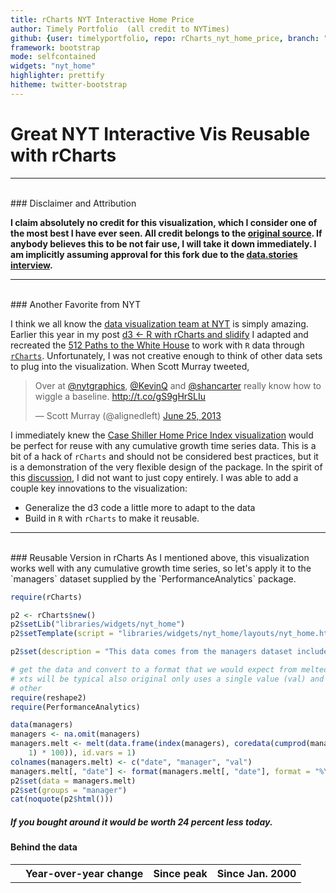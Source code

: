 ```yaml
---
title: rCharts NYT Interactive Home Price
author: Timely Portfolio  (all credit to NYTimes)
github: {user: timelyportfolio, repo: rCharts_nyt_home_price, branch: "gh-pages"}
framework: bootstrap
mode: selfcontained
widgets: "nyt_home"
highlighter: prettify
hitheme: twitter-bootstrap
---
```


<style>
.container { width: 980px; }
</style>

# Great NYT Interactive Vis Reusable with rCharts

---
<br/>
### Disclaimer and Attribution

**I claim absolutely no credit for this visualization, which I consider one of the most best I have ever seen.  All credit belongs to the <a href = "http://www.nytimes.com/interactive/2011/05/31/business/economy/case-shiller-index.html">original source</a>.  If anybody believes this to be not fair use, I will take it down immediately.  I am implicitly assuming approval for this fork due to the <a href = "http://datastori.es/data-stories-22-nyt-graphics-and-d3-with-mike-bostock-and-shan-carter/">data.stories interview</a>.** 




---
<br/>
### Another Favorite from NYT
  
I think we all know the [data visualization team at NYT](http://blog.visual.ly/10-things-you-can-learn-from-the-new-york-times-data-visualizations/) is simply amazing.  Earlier this year in my post [d3 <- R with rCharts and slidify](http://timelyportfolio.blogspot.com/2013/04/d3-r-with-rcharts-and-slidify.html) I adapted and recreated the [512 Paths to the White House](http://www.nytimes.com/interactive/2012/11/02/us/politics/paths-to-the-white-house.html) to work with `R` data through [`rCharts`](http://rcharts.io/site).  Unfortunately, I was not creative enough to think of other data sets to plug into the visualization.  When Scott Murray tweeted, 

<blockquote class="twitter-tweet"><p>Over at <a href="https://twitter.com/nytgraphics">@nytgraphics</a>, <a href="https://twitter.com/KevinQ">@KevinQ</a> and <a href="https://twitter.com/shancarter">@shancarter</a> really know how to wiggle a baseline. <a href="http://t.co/gS9gHrSLIu">http://t.co/gS9gHrSLIu</a></p>&mdash; Scott Murray (@alignedleft) <a href="https://twitter.com/alignedleft/statuses/349647895122804738">June 25, 2013</a></blockquote>
<script async src="http://platform.twitter.com/widgets.js" charset="utf-8"></script>

I immediately knew the [Case Shiller Home Price Index visualization](http://www.nytimes.com/interactive/2011/05/31/business/economy/case-shiller-index.html) would be perfect for reuse with any cumulative growth time series data.   This is a bit of a hack of `rCharts` and should not be considered best practices, but it is a demonstration of the very flexible design of the package.  In the spirit of this [discussion](http://datastori.es/data-stories-23-inspiration-or-plagiarism/), I did not want to just copy entirely.  I was able to add a couple key innovations to the visualization:

- Generalize the d3 code a little more to adapt to the data
- Build in `R` with `rCharts` to make it reusable.


---
<br/>
### Reusable Version in rCharts
As I mentioned above, this visualization works well with any cumulative growth time series, so let's apply it to the `managers` dataset supplied by the `PerformanceAnalytics` package.






```r
require(rCharts)

p2 <- rCharts$new()
p2$setLib("libraries/widgets/nyt_home")
p2$setTemplate(script = "libraries/widgets/nyt_home/layouts/nyt_home.html")

p2$set(description = "This data comes from the managers dataset included in the R package PerformanceAnalytics.")

# get the data and convert to a format that we would expect from melted
# xts will be typical also original only uses a single value (val) and not
# other
require(reshape2)
require(PerformanceAnalytics)

data(managers)
managers <- na.omit(managers)
managers.melt <- melt(data.frame(index(managers), coredata(cumprod(managers + 
    1) * 100)), id.vars = 1)
colnames(managers.melt) <- c("date", "manager", "val")
managers.melt[, "date"] <- format(managers.melt[, "date"], format = "%Y-%m-%d")
p2$set(data = managers.melt)
p2$set(groups = "manager")
cat(noquote(p2$html()))
```

<!--Attribution:NYT Interactive http://www.nytimes.com/interactive/2011/05/31/business/economy/case-shiller-index.html-->

<div id="interactiveFreeFormMain">
<div class="g-shell">
<div class="g-tooltip">
<span class="g-playername-tooltip"></span>
<span class="g-dltype-tooltip"></span>
<span class="g-salary-tooltip"></span>
</div>
<h5 class="g-intro-sentence">
If you bought
<span class="g-selector g-city-selector"></span>
around
<span class="g-selector g-month-selector"></span>
<span class="g-selector g-date-selector"></span>
it would be worth
<span class="g-answer">24 percent less</span> today.
</h5>
<div class="g-chart"></div>
<div class="g-table-container">
<div class="g-table-intro">
<h4>Behind the data </h4>
<p class="g-table-readin"></p>
</div>
<table class="g-table">
<tr>
<th class="g-proper-city"></th>
<th class="g-yoy-chg" colspan="2">Year-over-year change</th>
<th class="g-peak-month-td" colspan="2">Since peak</th>
<th class="g-change-since-selected" colspan="2"> <span class="g-date-compare">Since Jan. 2000</span></th>
</tr>
</table>
</div>
</div>


<script>
(function() {
  var params = {
 "dom": "chart4f855952eab",
"width":    800,
"height":    400,
"description": "This data comes from the managers dataset included in the R package PerformanceAnalytics.",
"data": {
 "date": [ "2001-09-30", "2001-10-31", "2001-11-30", "2001-12-31", "2002-01-31", "2002-02-28", "2002-03-31", "2002-04-30", "2002-05-31", "2002-06-30", "2002-07-31", "2002-08-31", "2002-09-30", "2002-10-31", "2002-11-30", "2002-12-31", "2003-01-31", "2003-02-28", "2003-03-31", "2003-04-30", "2003-05-31", "2003-06-30", "2003-07-31", "2003-08-31", "2003-09-30", "2003-10-31", "2003-11-30", "2003-12-31", "2004-01-31", "2004-02-29", "2004-03-31", "2004-04-30", "2004-05-31", "2004-06-30", "2004-07-31", "2004-08-31", "2004-09-30", "2004-10-31", "2004-11-30", "2004-12-31", "2005-01-31", "2005-02-28", "2005-03-31", "2005-04-30", "2005-05-31", "2005-06-30", "2005-07-31", "2005-08-31", "2005-09-30", "2005-10-31", "2005-11-30", "2005-12-31", "2006-01-31", "2006-02-28", "2006-03-31", "2006-04-30", "2006-05-31", "2006-06-30", "2006-07-31", "2006-08-31", "2006-09-30", "2006-10-31", "2006-11-30", "2006-12-31", "2001-09-30", "2001-10-31", "2001-11-30", "2001-12-31", "2002-01-31", "2002-02-28", "2002-03-31", "2002-04-30", "2002-05-31", "2002-06-30", "2002-07-31", "2002-08-31", "2002-09-30", "2002-10-31", "2002-11-30", "2002-12-31", "2003-01-31", "2003-02-28", "2003-03-31", "2003-04-30", "2003-05-31", "2003-06-30", "2003-07-31", "2003-08-31", "2003-09-30", "2003-10-31", "2003-11-30", "2003-12-31", "2004-01-31", "2004-02-29", "2004-03-31", "2004-04-30", "2004-05-31", "2004-06-30", "2004-07-31", "2004-08-31", "2004-09-30", "2004-10-31", "2004-11-30", "2004-12-31", "2005-01-31", "2005-02-28", "2005-03-31", "2005-04-30", "2005-05-31", "2005-06-30", "2005-07-31", "2005-08-31", "2005-09-30", "2005-10-31", "2005-11-30", "2005-12-31", "2006-01-31", "2006-02-28", "2006-03-31", "2006-04-30", "2006-05-31", "2006-06-30", "2006-07-31", "2006-08-31", "2006-09-30", "2006-10-31", "2006-11-30", "2006-12-31", "2001-09-30", "2001-10-31", "2001-11-30", "2001-12-31", "2002-01-31", "2002-02-28", "2002-03-31", "2002-04-30", "2002-05-31", "2002-06-30", "2002-07-31", "2002-08-31", "2002-09-30", "2002-10-31", "2002-11-30", "2002-12-31", "2003-01-31", "2003-02-28", "2003-03-31", "2003-04-30", "2003-05-31", "2003-06-30", "2003-07-31", "2003-08-31", "2003-09-30", "2003-10-31", "2003-11-30", "2003-12-31", "2004-01-31", "2004-02-29", "2004-03-31", "2004-04-30", "2004-05-31", "2004-06-30", "2004-07-31", "2004-08-31", "2004-09-30", "2004-10-31", "2004-11-30", "2004-12-31", "2005-01-31", "2005-02-28", "2005-03-31", "2005-04-30", "2005-05-31", "2005-06-30", "2005-07-31", "2005-08-31", "2005-09-30", "2005-10-31", "2005-11-30", "2005-12-31", "2006-01-31", "2006-02-28", "2006-03-31", "2006-04-30", "2006-05-31", "2006-06-30", "2006-07-31", "2006-08-31", "2006-09-30", "2006-10-31", "2006-11-30", "2006-12-31", "2001-09-30", "2001-10-31", "2001-11-30", "2001-12-31", "2002-01-31", "2002-02-28", "2002-03-31", "2002-04-30", "2002-05-31", "2002-06-30", "2002-07-31", "2002-08-31", "2002-09-30", "2002-10-31", "2002-11-30", "2002-12-31", "2003-01-31", "2003-02-28", "2003-03-31", "2003-04-30", "2003-05-31", "2003-06-30", "2003-07-31", "2003-08-31", "2003-09-30", "2003-10-31", "2003-11-30", "2003-12-31", "2004-01-31", "2004-02-29", "2004-03-31", "2004-04-30", "2004-05-31", "2004-06-30", "2004-07-31", "2004-08-31", "2004-09-30", "2004-10-31", "2004-11-30", "2004-12-31", "2005-01-31", "2005-02-28", "2005-03-31", "2005-04-30", "2005-05-31", "2005-06-30", "2005-07-31", "2005-08-31", "2005-09-30", "2005-10-31", "2005-11-30", "2005-12-31", "2006-01-31", "2006-02-28", "2006-03-31", "2006-04-30", "2006-05-31", "2006-06-30", "2006-07-31", "2006-08-31", "2006-09-30", "2006-10-31", "2006-11-30", "2006-12-31", "2001-09-30", "2001-10-31", "2001-11-30", "2001-12-31", "2002-01-31", "2002-02-28", "2002-03-31", "2002-04-30", "2002-05-31", "2002-06-30", "2002-07-31", "2002-08-31", "2002-09-30", "2002-10-31", "2002-11-30", "2002-12-31", "2003-01-31", "2003-02-28", "2003-03-31", "2003-04-30", "2003-05-31", "2003-06-30", "2003-07-31", "2003-08-31", "2003-09-30", "2003-10-31", "2003-11-30", "2003-12-31", "2004-01-31", "2004-02-29", "2004-03-31", "2004-04-30", "2004-05-31", "2004-06-30", "2004-07-31", "2004-08-31", "2004-09-30", "2004-10-31", "2004-11-30", "2004-12-31", "2005-01-31", "2005-02-28", "2005-03-31", "2005-04-30", "2005-05-31", "2005-06-30", "2005-07-31", "2005-08-31", "2005-09-30", "2005-10-31", "2005-11-30", "2005-12-31", "2006-01-31", "2006-02-28", "2006-03-31", "2006-04-30", "2006-05-31", "2006-06-30", "2006-07-31", "2006-08-31", "2006-09-30", "2006-10-31", "2006-11-30", "2006-12-31", "2001-09-30", "2001-10-31", "2001-11-30", "2001-12-31", "2002-01-31", "2002-02-28", "2002-03-31", "2002-04-30", "2002-05-31", "2002-06-30", "2002-07-31", "2002-08-31", "2002-09-30", "2002-10-31", "2002-11-30", "2002-12-31", "2003-01-31", "2003-02-28", "2003-03-31", "2003-04-30", "2003-05-31", "2003-06-30", "2003-07-31", "2003-08-31", "2003-09-30", "2003-10-31", "2003-11-30", "2003-12-31", "2004-01-31", "2004-02-29", "2004-03-31", "2004-04-30", "2004-05-31", "2004-06-30", "2004-07-31", "2004-08-31", "2004-09-30", "2004-10-31", "2004-11-30", "2004-12-31", "2005-01-31", "2005-02-28", "2005-03-31", "2005-04-30", "2005-05-31", "2005-06-30", "2005-07-31", "2005-08-31", "2005-09-30", "2005-10-31", "2005-11-30", "2005-12-31", "2006-01-31", "2006-02-28", "2006-03-31", "2006-04-30", "2006-05-31", "2006-06-30", "2006-07-31", "2006-08-31", "2006-09-30", "2006-10-31", "2006-11-30", "2006-12-31", "2001-09-30", "2001-10-31", "2001-11-30", "2001-12-31", "2002-01-31", "2002-02-28", "2002-03-31", "2002-04-30", "2002-05-31", "2002-06-30", "2002-07-31", "2002-08-31", "2002-09-30", "2002-10-31", "2002-11-30", "2002-12-31", "2003-01-31", "2003-02-28", "2003-03-31", "2003-04-30", "2003-05-31", "2003-06-30", "2003-07-31", "2003-08-31", "2003-09-30", "2003-10-31", "2003-11-30", "2003-12-31", "2004-01-31", "2004-02-29", "2004-03-31", "2004-04-30", "2004-05-31", "2004-06-30", "2004-07-31", "2004-08-31", "2004-09-30", "2004-10-31", "2004-11-30", "2004-12-31", "2005-01-31", "2005-02-28", "2005-03-31", "2005-04-30", "2005-05-31", "2005-06-30", "2005-07-31", "2005-08-31", "2005-09-30", "2005-10-31", "2005-11-30", "2005-12-31", "2006-01-31", "2006-02-28", "2006-03-31", "2006-04-30", "2006-05-31", "2006-06-30", "2006-07-31", "2006-08-31", "2006-09-30", "2006-10-31", "2006-11-30", "2006-12-31", "2001-09-30", "2001-10-31", "2001-11-30", "2001-12-31", "2002-01-31", "2002-02-28", "2002-03-31", "2002-04-30", "2002-05-31", "2002-06-30", "2002-07-31", "2002-08-31", "2002-09-30", "2002-10-31", "2002-11-30", "2002-12-31", "2003-01-31", "2003-02-28", "2003-03-31", "2003-04-30", "2003-05-31", "2003-06-30", "2003-07-31", "2003-08-31", "2003-09-30", "2003-10-31", "2003-11-30", "2003-12-31", "2004-01-31", "2004-02-29", "2004-03-31", "2004-04-30", "2004-05-31", "2004-06-30", "2004-07-31", "2004-08-31", "2004-09-30", "2004-10-31", "2004-11-30", "2004-12-31", "2005-01-31", "2005-02-28", "2005-03-31", "2005-04-30", "2005-05-31", "2005-06-30", "2005-07-31", "2005-08-31", "2005-09-30", "2005-10-31", "2005-11-30", "2005-12-31", "2006-01-31", "2006-02-28", "2006-03-31", "2006-04-30", "2006-05-31", "2006-06-30", "2006-07-31", "2006-08-31", "2006-09-30", "2006-10-31", "2006-11-30", "2006-12-31", "2001-09-30", "2001-10-31", "2001-11-30", "2001-12-31", "2002-01-31", "2002-02-28", "2002-03-31", "2002-04-30", "2002-05-31", "2002-06-30", "2002-07-31", "2002-08-31", "2002-09-30", "2002-10-31", "2002-11-30", "2002-12-31", "2003-01-31", "2003-02-28", "2003-03-31", "2003-04-30", "2003-05-31", "2003-06-30", "2003-07-31", "2003-08-31", "2003-09-30", "2003-10-31", "2003-11-30", "2003-12-31", "2004-01-31", "2004-02-29", "2004-03-31", "2004-04-30", "2004-05-31", "2004-06-30", "2004-07-31", "2004-08-31", "2004-09-30", "2004-10-31", "2004-11-30", "2004-12-31", "2005-01-31", "2005-02-28", "2005-03-31", "2005-04-30", "2005-05-31", "2005-06-30", "2005-07-31", "2005-08-31", "2005-09-30", "2005-10-31", "2005-11-30", "2005-12-31", "2006-01-31", "2006-02-28", "2006-03-31", "2006-04-30", "2006-05-31", "2006-06-30", "2006-07-31", "2006-08-31", "2006-09-30", "2006-10-31", "2006-11-30", "2006-12-31", "2001-09-30", "2001-10-31", "2001-11-30", "2001-12-31", "2002-01-31", "2002-02-28", "2002-03-31", "2002-04-30", "2002-05-31", "2002-06-30", "2002-07-31", "2002-08-31", "2002-09-30", "2002-10-31", "2002-11-30", "2002-12-31", "2003-01-31", "2003-02-28", "2003-03-31", "2003-04-30", "2003-05-31", "2003-06-30", "2003-07-31", "2003-08-31", "2003-09-30", "2003-10-31", "2003-11-30", "2003-12-31", "2004-01-31", "2004-02-29", "2004-03-31", "2004-04-30", "2004-05-31", "2004-06-30", "2004-07-31", "2004-08-31", "2004-09-30", "2004-10-31", "2004-11-30", "2004-12-31", "2005-01-31", "2005-02-28", "2005-03-31", "2005-04-30", "2005-05-31", "2005-06-30", "2005-07-31", "2005-08-31", "2005-09-30", "2005-10-31", "2005-11-30", "2005-12-31", "2006-01-31", "2006-02-28", "2006-03-31", "2006-04-30", "2006-05-31", "2006-06-30", "2006-07-31", "2006-08-31", "2006-09-30", "2006-10-31", "2006-11-30", "2006-12-31" ],
"manager": [ "HAM1", "HAM1", "HAM1", "HAM1", "HAM1", "HAM1", "HAM1", "HAM1", "HAM1", "HAM1", "HAM1", "HAM1", "HAM1", "HAM1", "HAM1", "HAM1", "HAM1", "HAM1", "HAM1", "HAM1", "HAM1", "HAM1", "HAM1", "HAM1", "HAM1", "HAM1", "HAM1", "HAM1", "HAM1", "HAM1", "HAM1", "HAM1", "HAM1", "HAM1", "HAM1", "HAM1", "HAM1", "HAM1", "HAM1", "HAM1", "HAM1", "HAM1", "HAM1", "HAM1", "HAM1", "HAM1", "HAM1", "HAM1", "HAM1", "HAM1", "HAM1", "HAM1", "HAM1", "HAM1", "HAM1", "HAM1", "HAM1", "HAM1", "HAM1", "HAM1", "HAM1", "HAM1", "HAM1", "HAM1", "HAM2", "HAM2", "HAM2", "HAM2", "HAM2", "HAM2", "HAM2", "HAM2", "HAM2", "HAM2", "HAM2", "HAM2", "HAM2", "HAM2", "HAM2", "HAM2", "HAM2", "HAM2", "HAM2", "HAM2", "HAM2", "HAM2", "HAM2", "HAM2", "HAM2", "HAM2", "HAM2", "HAM2", "HAM2", "HAM2", "HAM2", "HAM2", "HAM2", "HAM2", "HAM2", "HAM2", "HAM2", "HAM2", "HAM2", "HAM2", "HAM2", "HAM2", "HAM2", "HAM2", "HAM2", "HAM2", "HAM2", "HAM2", "HAM2", "HAM2", "HAM2", "HAM2", "HAM2", "HAM2", "HAM2", "HAM2", "HAM2", "HAM2", "HAM2", "HAM2", "HAM2", "HAM2", "HAM2", "HAM2", "HAM3", "HAM3", "HAM3", "HAM3", "HAM3", "HAM3", "HAM3", "HAM3", "HAM3", "HAM3", "HAM3", "HAM3", "HAM3", "HAM3", "HAM3", "HAM3", "HAM3", "HAM3", "HAM3", "HAM3", "HAM3", "HAM3", "HAM3", "HAM3", "HAM3", "HAM3", "HAM3", "HAM3", "HAM3", "HAM3", "HAM3", "HAM3", "HAM3", "HAM3", "HAM3", "HAM3", "HAM3", "HAM3", "HAM3", "HAM3", "HAM3", "HAM3", "HAM3", "HAM3", "HAM3", "HAM3", "HAM3", "HAM3", "HAM3", "HAM3", "HAM3", "HAM3", "HAM3", "HAM3", "HAM3", "HAM3", "HAM3", "HAM3", "HAM3", "HAM3", "HAM3", "HAM3", "HAM3", "HAM3", "HAM4", "HAM4", "HAM4", "HAM4", "HAM4", "HAM4", "HAM4", "HAM4", "HAM4", "HAM4", "HAM4", "HAM4", "HAM4", "HAM4", "HAM4", "HAM4", "HAM4", "HAM4", "HAM4", "HAM4", "HAM4", "HAM4", "HAM4", "HAM4", "HAM4", "HAM4", "HAM4", "HAM4", "HAM4", "HAM4", "HAM4", "HAM4", "HAM4", "HAM4", "HAM4", "HAM4", "HAM4", "HAM4", "HAM4", "HAM4", "HAM4", "HAM4", "HAM4", "HAM4", "HAM4", "HAM4", "HAM4", "HAM4", "HAM4", "HAM4", "HAM4", "HAM4", "HAM4", "HAM4", "HAM4", "HAM4", "HAM4", "HAM4", "HAM4", "HAM4", "HAM4", "HAM4", "HAM4", "HAM4", "HAM5", "HAM5", "HAM5", "HAM5", "HAM5", "HAM5", "HAM5", "HAM5", "HAM5", "HAM5", "HAM5", "HAM5", "HAM5", "HAM5", "HAM5", "HAM5", "HAM5", "HAM5", "HAM5", "HAM5", "HAM5", "HAM5", "HAM5", "HAM5", "HAM5", "HAM5", "HAM5", "HAM5", "HAM5", "HAM5", "HAM5", "HAM5", "HAM5", "HAM5", "HAM5", "HAM5", "HAM5", "HAM5", "HAM5", "HAM5", "HAM5", "HAM5", "HAM5", "HAM5", "HAM5", "HAM5", "HAM5", "HAM5", "HAM5", "HAM5", "HAM5", "HAM5", "HAM5", "HAM5", "HAM5", "HAM5", "HAM5", "HAM5", "HAM5", "HAM5", "HAM5", "HAM5", "HAM5", "HAM5", "HAM6", "HAM6", "HAM6", "HAM6", "HAM6", "HAM6", "HAM6", "HAM6", "HAM6", "HAM6", "HAM6", "HAM6", "HAM6", "HAM6", "HAM6", "HAM6", "HAM6", "HAM6", "HAM6", "HAM6", "HAM6", "HAM6", "HAM6", "HAM6", "HAM6", "HAM6", "HAM6", "HAM6", "HAM6", "HAM6", "HAM6", "HAM6", "HAM6", "HAM6", "HAM6", "HAM6", "HAM6", "HAM6", "HAM6", "HAM6", "HAM6", "HAM6", "HAM6", "HAM6", "HAM6", "HAM6", "HAM6", "HAM6", "HAM6", "HAM6", "HAM6", "HAM6", "HAM6", "HAM6", "HAM6", "HAM6", "HAM6", "HAM6", "HAM6", "HAM6", "HAM6", "HAM6", "HAM6", "HAM6", "EDHEC.LS.EQ", "EDHEC.LS.EQ", "EDHEC.LS.EQ", "EDHEC.LS.EQ", "EDHEC.LS.EQ", "EDHEC.LS.EQ", "EDHEC.LS.EQ", "EDHEC.LS.EQ", "EDHEC.LS.EQ", "EDHEC.LS.EQ", "EDHEC.LS.EQ", "EDHEC.LS.EQ", "EDHEC.LS.EQ", "EDHEC.LS.EQ", "EDHEC.LS.EQ", "EDHEC.LS.EQ", "EDHEC.LS.EQ", "EDHEC.LS.EQ", "EDHEC.LS.EQ", "EDHEC.LS.EQ", "EDHEC.LS.EQ", "EDHEC.LS.EQ", "EDHEC.LS.EQ", "EDHEC.LS.EQ", "EDHEC.LS.EQ", "EDHEC.LS.EQ", "EDHEC.LS.EQ", "EDHEC.LS.EQ", "EDHEC.LS.EQ", "EDHEC.LS.EQ", "EDHEC.LS.EQ", "EDHEC.LS.EQ", "EDHEC.LS.EQ", "EDHEC.LS.EQ", "EDHEC.LS.EQ", "EDHEC.LS.EQ", "EDHEC.LS.EQ", "EDHEC.LS.EQ", "EDHEC.LS.EQ", "EDHEC.LS.EQ", "EDHEC.LS.EQ", "EDHEC.LS.EQ", "EDHEC.LS.EQ", "EDHEC.LS.EQ", "EDHEC.LS.EQ", "EDHEC.LS.EQ", "EDHEC.LS.EQ", "EDHEC.LS.EQ", "EDHEC.LS.EQ", "EDHEC.LS.EQ", "EDHEC.LS.EQ", "EDHEC.LS.EQ", "EDHEC.LS.EQ", "EDHEC.LS.EQ", "EDHEC.LS.EQ", "EDHEC.LS.EQ", "EDHEC.LS.EQ", "EDHEC.LS.EQ", "EDHEC.LS.EQ", "EDHEC.LS.EQ", "EDHEC.LS.EQ", "EDHEC.LS.EQ", "EDHEC.LS.EQ", "EDHEC.LS.EQ", "SP500.TR", "SP500.TR", "SP500.TR", "SP500.TR", "SP500.TR", "SP500.TR", "SP500.TR", "SP500.TR", "SP500.TR", "SP500.TR", "SP500.TR", "SP500.TR", "SP500.TR", "SP500.TR", "SP500.TR", "SP500.TR", "SP500.TR", "SP500.TR", "SP500.TR", "SP500.TR", "SP500.TR", "SP500.TR", "SP500.TR", "SP500.TR", "SP500.TR", "SP500.TR", "SP500.TR", "SP500.TR", "SP500.TR", "SP500.TR", "SP500.TR", "SP500.TR", "SP500.TR", "SP500.TR", "SP500.TR", "SP500.TR", "SP500.TR", "SP500.TR", "SP500.TR", "SP500.TR", "SP500.TR", "SP500.TR", "SP500.TR", "SP500.TR", "SP500.TR", "SP500.TR", "SP500.TR", "SP500.TR", "SP500.TR", "SP500.TR", "SP500.TR", "SP500.TR", "SP500.TR", "SP500.TR", "SP500.TR", "SP500.TR", "SP500.TR", "SP500.TR", "SP500.TR", "SP500.TR", "SP500.TR", "SP500.TR", "SP500.TR", "SP500.TR", "US.10Y.TR", "US.10Y.TR", "US.10Y.TR", "US.10Y.TR", "US.10Y.TR", "US.10Y.TR", "US.10Y.TR", "US.10Y.TR", "US.10Y.TR", "US.10Y.TR", "US.10Y.TR", "US.10Y.TR", "US.10Y.TR", "US.10Y.TR", "US.10Y.TR", "US.10Y.TR", "US.10Y.TR", "US.10Y.TR", "US.10Y.TR", "US.10Y.TR", "US.10Y.TR", "US.10Y.TR", "US.10Y.TR", "US.10Y.TR", "US.10Y.TR", "US.10Y.TR", "US.10Y.TR", "US.10Y.TR", "US.10Y.TR", "US.10Y.TR", "US.10Y.TR", "US.10Y.TR", "US.10Y.TR", "US.10Y.TR", "US.10Y.TR", "US.10Y.TR", "US.10Y.TR", "US.10Y.TR", "US.10Y.TR", "US.10Y.TR", "US.10Y.TR", "US.10Y.TR", "US.10Y.TR", "US.10Y.TR", "US.10Y.TR", "US.10Y.TR", "US.10Y.TR", "US.10Y.TR", "US.10Y.TR", "US.10Y.TR", "US.10Y.TR", "US.10Y.TR", "US.10Y.TR", "US.10Y.TR", "US.10Y.TR", "US.10Y.TR", "US.10Y.TR", "US.10Y.TR", "US.10Y.TR", "US.10Y.TR", "US.10Y.TR", "US.10Y.TR", "US.10Y.TR", "US.10Y.TR", "US.3m.TR", "US.3m.TR", "US.3m.TR", "US.3m.TR", "US.3m.TR", "US.3m.TR", "US.3m.TR", "US.3m.TR", "US.3m.TR", "US.3m.TR", "US.3m.TR", "US.3m.TR", "US.3m.TR", "US.3m.TR", "US.3m.TR", "US.3m.TR", "US.3m.TR", "US.3m.TR", "US.3m.TR", "US.3m.TR", "US.3m.TR", "US.3m.TR", "US.3m.TR", "US.3m.TR", "US.3m.TR", "US.3m.TR", "US.3m.TR", "US.3m.TR", "US.3m.TR", "US.3m.TR", "US.3m.TR", "US.3m.TR", "US.3m.TR", "US.3m.TR", "US.3m.TR", "US.3m.TR", "US.3m.TR", "US.3m.TR", "US.3m.TR", "US.3m.TR", "US.3m.TR", "US.3m.TR", "US.3m.TR", "US.3m.TR", "US.3m.TR", "US.3m.TR", "US.3m.TR", "US.3m.TR", "US.3m.TR", "US.3m.TR", "US.3m.TR", "US.3m.TR", "US.3m.TR", "US.3m.TR", "US.3m.TR", "US.3m.TR", "US.3m.TR", "US.3m.TR", "US.3m.TR", "US.3m.TR", "US.3m.TR", "US.3m.TR", "US.3m.TR", "US.3m.TR" ],
"val": [  96.88, 96.987, 100.28, 107.06, 108.51, 107.16, 107.84, 108.33, 108.17, 105.56, 97.595, 98.346, 92.691, 95.444, 101.75, 98.466,  94.41,  92.04,  95.39,  101.6, 105.02, 108.26, 110.16,  110.2, 111.19, 116.54, 118.51, 121.77, 122.41,  122.4, 123.46, 122.93, 123.94, 127.15, 127.15, 127.85, 128.98,  128.9, 133.98, 139.87, 139.89, 142.89, 139.94, 137.01,  137.6, 139.81, 141.09, 142.68, 146.41, 143.67, 146.99, 150.82, 161.26,  163.6, 170.09, 169.91, 165.37, 168.94, 166.51, 169.19, 170.34, 177.61, 179.69, 181.76, 103.33, 101.06, 101.89, 101.85,  99.94, 96.232, 98.359, 97.218,  94.35, 91.161, 90.031, 89.995, 89.842, 90.228, 89.479, 89.282, 89.255, 87.925, 87.433, 86.393, 90.842, 92.977, 95.152, 94.353, 93.853, 95.111, 96.195, 98.975, 100.87, 101.74, 103.05, 103.89, 104.67, 106.11, 106.56, 105.87, 106.93,  108.5, 111.23, 112.15, 111.55, 113.89, 113.11, 112.66,  111.1, 113.25, 115.51, 116.93, 119.03, 116.82, 117.92, 118.92, 128.58, 124.38, 126.26, 128.43, 127.77, 126.28, 124.63, 123.22, 120.37, 122.39, 124.91, 124.13,  99.32, 97.284, 99.697, 99.876, 98.428, 94.353, 96.306, 93.869, 93.644, 89.421, 86.381, 86.588, 82.787, 83.631, 86.558, 80.915, 80.793, 80.963, 81.862, 86.159, 89.804, 90.783, 91.563, 94.329, 94.093, 99.785, 100.96, 101.92, 102.47, 103.94, 103.54, 101.47, 100.79, 100.89, 97.392, 96.846, 96.537,  96.43, 101.77, 103.61, 104.37, 108.72, 109.73, 109.53, 112.08, 112.47, 114.75, 114.52, 116.78, 115.48, 117.35, 119.48, 123.67, 126.96, 128.47, 128.87, 126.14, 123.76, 125.02, 128.18,  129.1, 131.47,    135, 136.49,  89.25, 93.418, 100.27, 111.69, 107.84, 105.12,  119.6, 126.87,  127.1, 121.09, 104.06, 102.07, 90.736, 91.562, 98.978, 102.48, 98.977, 98.512, 100.99, 112.58, 122.64, 128.53, 132.66, 131.55, 132.77, 141.18, 153.34, 160.82, 162.94, 170.13, 173.63, 158.72, 155.86, 156.58,  151.3,  155.9, 162.23, 161.11, 174.87, 183.07, 183.84,    178, 174.12, 172.48, 174.63, 187.21, 199.04, 193.83, 187.39,  181.9, 193.49,  200.3, 211.35, 199.96,  202.1, 205.74, 201.95, 205.06,  202.6,  198.9, 202.81, 213.32, 221.28, 225.83,   99.3, 86.192, 88.261, 92.533, 100.36, 99.498, 92.294, 96.531, 91.289, 86.989, 80.987, 87.264, 83.599, 81.032, 82.272, 82.519, 82.403, 81.851, 85.542, 86.697, 92.107, 97.376, 93.442, 92.377, 95.776,  101.4, 104.59, 100.24,    100, 102.94,  102.3, 98.353,  99.78, 100.45, 98.158, 95.537, 98.967, 97.848, 101.69, 107.23, 107.18, 107.86, 106.79, 103.65, 106.85, 107.21, 111.03, 113.98, 114.77, 113.47, 116.08, 114.33, 120.51, 120.09, 124.43, 127.49, 124.15, 122.74, 120.73, 122.77, 124.39,  127.7, 128.18, 132.24, 100.23, 103.69, 108.81, 114.26, 116.49,    118, 123.88, 124.46, 122.23, 119.47, 114.66, 115.75, 117.22, 116.15, 118.09, 117.59, 117.79, 118.18,  120.3, 120.25, 123.28, 123.19, 125.81,  128.8, 126.39, 133.76, 135.12, 142.02, 145.59, 146.67, 148.84, 146.06, 143.81, 145.52, 140.27,  138.7, 141.32, 142.82,  148.2, 152.41, 150.28, 154.66, 152.16, 146.06, 149.77, 151.56, 158.91, 161.22, 165.36, 158.68, 164.01, 168.29, 175.98,  176.9, 180.38, 186.54, 187.93, 189.27, 185.01, 188.58, 185.24, 188.74, 194.41, 198.59,  96.52, 97.476, 99.425, 101.21, 100.84,   99.6, 101.14, 100.72, 100.38, 97.877,  94.07, 94.455, 92.944, 94.087, 96.195, 94.762, 94.809, 94.458, 94.647, 97.467,    101, 102.29,  103.5, 105.35, 106.34, 109.52, 110.94, 113.06, 115.23, 116.65, 117.13, 115.19, 114.79, 115.84, 114.05,  113.8, 116.19, 117.05, 120.66,  122.8, 122.59, 125.17, 123.97, 121.69, 123.09, 125.49, 128.81, 130.06, 132.95, 130.64, 133.39, 136.71, 141.92, 142.15, 145.53, 148.04, 144.36, 143.47, 143.02, 144.65, 144.67, 147.48, 150.43, 152.73,  91.92, 93.676, 100.86, 101.75, 100.26, 98.328, 102.02, 95.842, 95.133, 88.359, 81.467, 82.005, 73.091, 79.523, 84.207, 79.264, 77.187, 76.029, 76.767, 83.093, 87.472, 88.591,  90.15, 91.908, 90.934, 96.081, 96.926, 102.01, 103.88, 105.33, 103.74, 102.11, 103.51, 105.52, 102.03, 102.45, 103.56, 105.14,  109.4, 113.12, 110.36, 112.68, 110.69, 108.58, 112.04,  112.2, 116.37, 115.31, 116.25, 114.31, 118.63, 118.66, 121.81, 122.14, 123.66, 125.32, 121.71, 121.88, 122.64, 125.56, 128.79, 132.99, 135.52, 137.42, 102.28, 105.14, 101.74, 99.954, 100.45, 101.73, 97.955, 100.76, 101.61,  103.7, 106.96, 110.15, 115.31, 112.99, 110.65, 114.57, 113.57, 116.71, 115.88, 115.92, 121.32, 119.89, 111.39, 112.58,  117.7, 114.78, 115.12, 116.08, 117.67, 119.64, 121.46, 115.59,  114.8, 115.57, 117.28, 120.93,  121.4, 122.68, 119.89, 121.68, 122.92, 121.05, 120.18, 123.45,  125.6, 126.63, 123.68, 126.48,  123.8, 122.01, 122.65,  124.1, 123.29, 123.12, 120.67, 119.14, 119.04,  119.3, 121.19, 123.84, 125.25, 125.98, 127.77, 125.79, 100.43, 100.69, 100.91, 101.07, 101.21, 101.35,  101.5, 101.66, 101.82, 101.97, 102.12, 102.27, 102.43, 102.58, 102.75, 102.87, 102.97, 103.06, 103.18, 103.28, 103.38, 103.52, 103.59, 103.68, 103.78, 103.86, 103.95, 104.05, 104.13, 104.21, 104.29, 104.38, 104.47, 104.54, 104.66, 104.79, 104.92, 105.06,  105.2, 105.43,  105.6, 105.77, 106.03, 106.27, 106.54, 106.79, 107.04, 107.35, 107.67, 107.96, 108.31, 108.66,    109, 109.35, 109.77, 110.18, 110.62, 111.05, 111.51, 112.01, 112.52, 112.95, 113.43, 113.93 ] 
},
"groups": "manager",
"id": "chart4f855952eab" 
}
  
  //set description of the data provided in params
  d3.select('.g-table-readin').text( params.description );
  //http://stackoverflow.com/questions/196972/convert-string-to-title-case-with-javascript
  function toTitleCase(str)
    {
        return str.replace(/\w\S*/g, function(txt){return txt.charAt(0).toUpperCase() + txt.substr(1).toLowerCase();});
    }
  
  //set table heading to groups
  d3.select('.g-proper-city').text( toTitleCase(params.groups) );
  
  var nytMonths = {"Jan": "Jan.",
                   "Feb": "Feb.",
                   "Mar": "March",
                   "Apr": "April",
                   "May": "May",
                   "Jun": "June",
                   "Jul": "July",
                   "Aug": "Aug.",
                   "Sep": "Sept",
                   "Oct": "Oct.",
                   "Nov": "Nov.",
                   "Dec": "Dec."
                    }

  d3.selection.prototype.moveToFront = function() {
    return this.each(function(){
      this.parentNode.appendChild(this);
    });
  };

  var margin = {top: 20, right: 10, bottom: 1, left: 10},
      width = 950 - margin.left - margin.right,
      height = 500 - margin.top - margin.bottom;

  var formatYear = d3.time.format("'%y"),
      format = d3.time.format("%m/%d/%y"),
      bisectDate = d3.bisector(function(d) { return d.date; }).left,
      formatToMonth = d3.time.format("%B %Y"),
      formatPercent = d3.format(".1%"),
      formatVal = d3.format(".1f"),
      formatMonAbb = d3.time.format("%b. %Y"),
      formatMonAbb2 = d3.time.format("%b"),
      formatMonthOnly = d3.time.format("%b"),
      formatYearOnly = d3.time.format("%Y"),
      formatPercentChange = d3.format("+%"),
      formatChangeInWords = function (val) {
        var change =  100 - formatNumberWords(val);
        var str = change > 0 ? " percent less" : " percent more";
        if (change < 1 && change > -1 ) {
          return "about the same";
        };
        return (Math.abs(change) + str);
      },
      formatNumberWords = d3.format("0f"),
      formatPercentChange2 = function(d) { return d/100},
      formatFullYear = d3.time.format("%Y"),
      defaultCity = params.data[params.groups][0],
      currentCity,
      hoverCity,
      currentDateIndex,
      defaultDateIndex = 39, //TODO Calculate it!
      currentPriceTier = "val";

  var formatAxes = function(d) {
    var adj = d - 100;
    if (adj == 0) { return "Starting price"; }
    if (adj < 0) { return Math.abs(adj) + "% less"; }
    if (adj > 0) { return Math.abs(adj) + "% more"; }
  };

  var x = d3.time.scale()
      .range([0, width]);

  var y = d3.scale.log()
      .range([height, 20]);

  var barScale = d3.scale.linear()
      .range([0,75]);
      //set domain later with max
      //.domain([0,75]);

  var line = d3.svg.line()
      .x(function(d) { return x(d.date); })
      .y(function(d) { return y(d.adjustedVal); })
      .defined(function(d) { return !isNaN(d.adjustedVal); })

  var slider = d3.select(".g-chart").append("div")
      .attr("class", "g-slider")
      .style("width", width + "px")
      .style("margin-left", margin.left + "px");

  slider.append("div")
      .attr("class", "g-slider-tray")

  var sliderFill = slider.append("div")
      .attr("class", "g-slider-fill")

  var sliderHandle = slider.append("div")
      .attr("class", "g-slider-handle");

    sliderHandle.append("img")
      .attr("class", "g-slider-handle-icon")
      .attr("src", "libraries/widgets/nyt_home/css/handle@2x.png")

  var svg = d3.select(".g-chart").append("svg")
      .attr("width", width + margin.left + margin.right)
      .attr("height", height + margin.top + margin.bottom)
      .attr("class", "g-svg")
    .append("g")
      .attr("transform", "translate(" + margin.left + "," + margin.top + ")");

  var xAxis = d3.svg.axis()
      .scale(x)
      .orient("top")
      .ticks(d3.time.years)
      .tickSize(4)
      .tickPadding(2)
      .tickFormat(formatYear);

  var yAxis = d3.svg.axis()
      .scale(y)
      .orient("left")
      .ticks(7)
//      .tickValues( [ 35, 50, 75, 100, 150, 200, 250] )
      .tickSize(-width - margin.left - margin.right)
      .tickFormat(formatAxes);

//  queue()
//      .defer(d3.csv, "http://graphics8.nytimes.com/newsgraphics/2013/05/28/case-shiller/2a8c44bdaf0703a2361add917782a6dd88c7d81e/lookup2.csv")
//      .defer(d3.csv, "http://graphics8.nytimes.com/newsgraphics/2013/05/28/case-shiller/2a8c44bdaf0703a2361add917782a6dd88c7d81e/case-shiller-tiered2.csv")
//      .await(ready)
//
//  function ready(err, lookup, data) {
    data = params.data;
    
    var dataArray = [];
    
    data[d3.keys(data)[0]].forEach(function(d,i) {
      var dataItem = {};
      d3.keys(data).forEach(function(dd) {
        if(dd === 'date'){
          dataItem[dd] = new Date(data[dd][i]);
        } else dataItem[dd] = data[dd][i];
      })
      dataArray.push(dataItem);
    });

    cityNameByKey = {};
    
    //if lookup is undefined just get key:key for each unique
    if (!(typeof(params.lookup) === 'undefined')) {
      lookup = params.lookup;
      lookup.forEach(function(d) {
        cityNameByKey[d.code] = d.city;
      });
    } else {
      lookup = d3.keys(d3.nest().key(function(d){return d[params.groups]}).map(dataArray));
      lookup.forEach(function(d) {
        cityNameByKey[d] = d;
      });
    };

    nested = d3.nest()
        .key(function(d) { return d[params.groups]; })
        .entries(dataArray);

    nested.forEach(function(city) {
      city.updatedMonth = city.values[nested[1].values.length-1].date;
      city.mostRecentValue = city.values[nested[1].values.length-1].val;
      city.maxVal = d3.max(city.values, function(d) { return d.val;});
      city.peakidx = city.values.map(function(d) { return d.val}).indexOf(city.maxVal);
      city.peakMonth = city.values.map(function(d) { return d.date})[city.peakidx];
      city.yearAgoDate = city.values[nested[1].values.length-13].date;
      city.yearAgoVal = city.values[nested[1].values.length-13].val;
      city.yearOnYearChange = (city.mostRecentValue - city.yearAgoVal) / city.yearAgoVal;
      city.changeFromPeak = (city.mostRecentValue - city.maxVal)/(city.maxVal);
      city.changeSinceBeginning = (city.mostRecentValue - city.values[0].val)/city.values[0].val;
      city.proper = cityNameByKey[city.key];
    });

    nested.sort(function(a,b) {
      return b.yearOnYearChange - a.yearOnYearChange;
    });
    
    x.domain(d3.extent(dataArray, function(d) { return d.date; }));
    y.domain([50,d3.max(dataArray, function(d){return d.val}) * 1.2]); 
    
    //set domains for each of the barScales
    barScale.domain([0,d3.max(nested,function(d){return Math.abs(d.changeSinceBeginning)})*100]);
    var indexFromMouseX = d3.scale.linear()
        .domain([0, width])
        .rangeRound([1, nested[1].values.length - 1])
        .clamp(true)

    svg.append("rect")
        .attr("class", "background")
        .attr("width", width)
        .attr("height", height);

    svg.append("g")
        .attr("class", "x axis")
        .attr("transform", "translate(0," + 5 + ")")
        .call(xAxis)
      .selectAll("g")
        .classed("minor", function(d, i) { return d.getFullYear() % 1; })
        .filter(".minor")
      .select("line")
        .attr("y2", 2);

        d3.selectAll(".x.axis text").attr("dy", 20)

    // lines
    var linecontainer = svg.append("g")
        .classed("g-linecontainer", true);

    var screeny = svg.append("rect")
        .classed("g-screen", true)
        .attr("width", 0)
        .attr("height", height)
        .attr("x", 0 - margin.left);

    var yAxisMarker = svg.append("g")
        .attr("class", "y axis")
        .attr("transform", "translate(" + (0) + ",0)")
        .call(yAxis)
      .selectAll("g")
      .classed("minor", true)

        // .classed("minor", function(d,i) { return i !== 0; })
        .classed("g-baseline", function(d) { return d == 100 })
        // .classed("g-first", function(d,i) { return i == 0; })
      .select("text")
        .attr("x", 30)
        .attr("y", -5)
        .attr("dy", null);

    var lines = linecontainer.selectAll("path")
        .data(nested)
      .enter().append("path")
        .attr("class", (function(d) { return ( "g-city-line " + d.key)}) )
        .classed("g-highlight-line", function(d,i) { return d.key == currentCity});

    var hoverbar = svg.append("rect")
        .classed("g-hover-bar", true)
        .attr("width", 2)
        .attr("height", height)
        .attr("x", 0 - margin.left);

    var focus = svg.append("g")
        .attr("class", "focus")
        .attr("transform", "translate(" + x(nested[0].values[0].date) + ", " + y(100) + ")")

    focus.append("circle")
        .attr("r", 5)

    focus.append("text")
        .attr("x", 9)
        .attr("dy", ".35em");

    var currentMonth = slider.append("div")
        .classed("g-current-month", true);

    var mostRecentMonth = slider.append("div")
        .classed("g-most-recent-month", true)
        .html("...to <b>" + d3.time.format("%b %Y")(nested[0].updatedMonth) + "</b>");

    var endpoint = svg.append("g")
        .attr("class", "g-endpoint")
        .attr("transform", "translate(" + x(nested[0].values[nested[0].values.length-1].date) + ", " + y(100) + ")")

    endpoint.append("circle")
        .attr("r", 5);

    endpoint.append("text")
        .classed("g-end-label g-selected-city-endpoint-label", true)
        .attr("y", -45)
        .attr("x", - 0)
        .text("U.S. 20-city index")

    endpoint.append("text")
        .classed("g-end-label g-selected-city-endpoint-value", true)
        .attr("y", -20)
        .attr("x", - 0)
        .text("+12%")

    //
    //  Init Table
    //
    function initTable() {
      var rows = d3.select(".g-table").selectAll(".table-row")
          .data(nested)
        .enter()
          .append("tr")
          .attr("class", function(d) { return "g-table-row " + d.key + "-row"; })
          .classed("g-selected-row", function(d) { return d.key == "SPCSIND20"});

      var cityNames = rows.append("td")
          .text(function(d) { return d.proper; })
          .classed("g-proper-city", true);

      var yearlyChange = rows.append("td")
          .classed("g-num-td", true)
          .text(function(d) { return formatPercentChange(d.yearOnYearChange); });

      var yearlyChangeBarTd = rows.append("td")
          .classed("g-bar-td", true);

      var yearChangeBarContainer = yearlyChangeBarTd.append("div")
          .classed("g-bar-container", true);

      var changeBar = yearChangeBarContainer.append("div")
          .classed("g-yoy-bar", true)
             .style("width", function(d) {
                var chg = 100 * d.yearOnYearChange;
                return Math.abs(barScale(chg)).toString() + "px";
            })
            .style("left", function(d) {
               var chg = 100 * d.yearOnYearChange;
              if (chg<0) {
                var nudge = Math.abs(barScale(chg));
                return (barScale(barScale.domain()[1]) - nudge).toString() + "px";
              }
              else {
                return barScale(barScale.domain()[1]).toString() + "px";
              }
           });

      var zeroMarker3 = yearChangeBarContainer.append("div")
          .classed("g-zeromarker", true)
          .style("left", barScale(barScale.domain()[1]) + "px");

      var peakMonthTd = rows.append("td")
          .classed("g-num-td", true)
          .text(function(d) {
            return formatPercentChange(d.changeFromPeak);
          });

      var peakMonthBarTd = rows.append("td")
          .classed("g-bar-td", true);

      var peakMonthBarContainer = peakMonthBarTd.append("div")
          .classed("g-bar-container", true);

      var changeBar = peakMonthBarContainer.append("div")
          .classed("g-yoy-bar", true)
          .style("width", function(d) {
             var chg = 100 * d.changeFromPeak;
             return Math.abs(barScale(chg)).toString() + "px";
          })
          .style("left", function(d) {
             var chg = 100 * d.changeFromPeak;
            if (chg < 0) {
              var nudge = Math.abs(barScale(chg));
              return (barScale(barScale.domain()[1]) - nudge).toString() + "px";
            }
            else {
              return barScale(barScale.domain()[1]).toString() + "px";
            }
          });

      var zeroMarker2 = peakMonthBarContainer.append("div")
          .classed("g-zeromarker", true)
          .style("left", barScale(barScale.domain()[1]) + "px");

      var changeSinceSelectedTd = rows.append("td")
          .classed("g-change-since-selected-td g-num-td", true);

      var changeSelectedBarTD = rows.append("td")
          .classed("g-live-change-bar-td", true);

      var liveBarContainer = changeSelectedBarTD.append("div")
          .classed("g-live-bar-container", true);

      var liveChangeBar = liveBarContainer.append("div")
          .classed("g-live-bar", true);

      var zeroMarker = liveBarContainer.append("div")
          .classed("g-zeromarker", true)
          .style("left", barScale(barScale.domain()[1]) + "px");
    }

    initTable();

    //
    // Init Dropdowns
    //
    var dropDowns = d3.map();
    dropDowns.set("price", {
      class:".g-price-selector",
      data:[["an average priced", "val"], ["a low priced", "low"], ["a medium priced", "mid"], ["a high priced", "high"]],
      change: selectPrice

    });
    dropDowns.set("city", {
      class:".g-city-selector",
      data:nested.map(function(d) {
//
//        if(d.key == "SPCS20R") {
//          return ["a major city", d.key ];
//        }
//        else {
          return [cityNameByKey[d.key], d.key];
//
 //       }

      }).sort(),
      change: selectCity
    });
    dropDowns.set("date", {
      class:".g-date-selector",
      data:nested[0].values.map(function(d, i) { return [formatMonAbb(d.date), i]; }),
      change: selectDateWithIndex
    });

    dropDowns.forEach(function(key, d) {
      d.select = d3.select(d.class)
          .datum(d.data)
        .append("select")
          .on("change", function() { d.change(this.value); });

      d.select.selectAll("option")
          .data(function(d) { return d; })
        .enter().append("option")
          .text(function(d) { return d[0]; })
          .attr("value", function(d) { return d[1]; })
    });

    // TODO make this find the 10-year index instead of hardcode 41 and animate it
    // selectDateWithIndex(1);
    selectCity(defaultCity);
    d3.transition()
        .duration(1000)
        .ease("out")
        .tween("intro", function() {
          return function(t) {
              selectDateWithIndex(Math.round(t * defaultDateIndex));
            };
        })

    //
    // Mouse Events
    //
    svg.on("mousemove", hover);
    svg.on("mouseout", function() {
      unHighlightCity();

      d3.select(".g-tooltip")
          .classed("g-hovering-tooltip", false)
    })

    slider.call(d3.behavior.drag()
        .on("dragstart", dragstarted)
        .on("drag", dragged));

    svg.on("click", function(d) {
      selectCity(hoverCity);
    });

    d3.selectAll(".g-table-row").on("click", function(d) {
      selectCity(d.key);
    }).on("mouseover", function(d) {
      highlightCity(d.key)
    }).on("mouseout", function(d) {
      unHighlightCity(d.key)
    });

    function selectPrice(priceKey) {
      if (currentPriceTier !== priceKey) {
        dropDowns.get("price").select.node().value = priceKey;
        currentPriceTier = priceKey;
        adjustData();
      }
    }

    function selectDateWithIndex(dateIndex) {
      if (currentDateIndex !== dateIndex) {
        currentDateIndex = dateIndex;
        dropDowns.get("date").select.node().value = currentDateIndex;
        adjustData();
      }
    }

    function selectCity(cityKey) {
      cityKey = cityKey ? cityKey : defaultCity;
      if (currentCity !== cityKey) {
        if (isNaN(nested.filter(function(d) { return d.key == cityKey; })[0].values[0][currentPriceTier])) selectPrice("val");
        dropDowns.get("price").select.property("disabled", isNaN(nested.filter(function(d) { return d.key == cityKey; })[0].values[0].low));
        dropDowns.get("city").select.node().value = cityKey;

        currentCity = cityKey;
        d3.selectAll(".g-city-line").classed("g-highlight-line", function(d) { return d.key == cityKey; });
        d3.selectAll(".g-table-row").classed("g-selected-row", function(d) { return d.key == cityKey; });
        d3.select("." + cityKey).moveToFront();
        d3.select(".g-selected-city-endpoint-label").text(cityNameByKey[cityKey])

        updateLabels();
      }
    }

    function updateLabels() {
      var obj = nested.filter(function(d) { return d.key == currentCity})[0]
      var lastVal = obj.values[obj.values.length-1].adjustedVal;
      d3.select(".g-answer").text(formatChangeInWords(lastVal));
      d3.select(".g-selected-city-endpoint-value").text(formatChangeInWords(lastVal))
      d3.select(".g-endpoint")
          .attr("transform", "translate(" + x(obj.values[obj.values.length-1].date) + ","+ y(lastVal)+")" );
    }

    function highlightCity(cityKey) {
      if (hoverCity !== cityKey) {

        hoverCity = cityKey;
        d3.selectAll(".g-city-line").classed("g-hover-line", function(d) { return d.key == cityKey; });
        d3.selectAll(".g-table-row").classed("g-hover-row", function(d) { return d.key == cityKey; });
      }
    }

    function unHighlightCity() {
      if (hoverCity !== null) {
        hoverCity = null;
        d3.selectAll(".g-city-line").classed("g-hover-line", false);
        d3.selectAll(".g-table-row").classed("g-hover-row", false);

        d3.select(".g-tooltip")
            .classed("g-hovering-tooltip", false)
      }
    }

    function dragstarted() {
      unHighlightCity();
      dragged();
      d3.event.sourceEvent.preventDefault();
    }

    function dragged() {
      selectDateWithIndex(indexFromMouseX(d3.mouse(svg.node())[0]));
    }

    function hover() {
      var m = d3.mouse(svg.node()),
          index = indexFromMouseX(m[0]),
          pct = y.invert(m[1]);

      var closestDifference = Infinity,
          closestIndex = -1,
          currentDifference;

      nested.forEach(function(d, i) {
        currentDifference = Math.abs(pct - d.values[index].adjustedVal);
        if (currentDifference < closestDifference) {
          closestDifference = currentDifference;
          closestIndex = i;
        }
      });

      if (closestDifference < 30) {
        highlightCity(nested[closestIndex].key);

        var m = d3.mouse(svg.node());
        d3.select(".g-tooltip")
            .classed("g-hovering-tooltip", true)
            .style("left", m[0] + "px")
            .style("top", m[1] + 70 + "px")
            .text(cityNameByKey[nested[closestIndex].key]);

        svg.style("cursor", "pointer");
      } else {
        svg.style("cursor", "inherit");

        unHighlightCity();
      }
    }

    function adjustData() {
      nested.forEach(function(d) {
        d.values.forEach(function(j) {
          j.adjustedVal = 100 * (j[currentPriceTier] / d.values[currentDateIndex][currentPriceTier]);
        })
      });

      lines.attr("d", function(d) { return line(d.values); } );

      var thisDate = nested[0].values[currentDateIndex].date,
          xPos = x(thisDate)

      var newpos = xPos < 100 ? 60 : (xPos - 40);
      // when xpos is less than 50, freeze it at 100
      d3.selectAll(".y.axis .tick.minor text")
        .attr("transform", "translate(" + newpos + ",0)")

      focus.attr("transform", "translate(" + (xPos - 2) + "," + y(100) + ")");

      d3.select(".g-date-compare")
          .text(function(d) { return ("Since " + nytMonths[formatMonthOnly(thisDate)] + " " + formatYearOnly(thisDate)   )})

      d3.select(".g-screen").attr("width", xPos + 10 );

      if (xPos) {};

      currentMonth
          .style("left", Math.min(Math.max(xPos - 160, 0), width - 320) + "px")
          .html(function(d) {  return "Price changes from <b>" + nytMonths[formatMonAbb2(thisDate)] + " " +  formatYearOnly(thisDate) +  "</b>..." });

      sliderFill.style("width",  (width - x(thisDate)) + "px" );

      sliderHandle.style("left", xPos + "px")

      d3.select(".g-hover-bar").attr("x", xPos - 2 );

      d3.selectAll(".g-change-since-selected-td")
          .text(function(d) {
            var current = d.values[d.values.length-1].val
            var compareVal = d.values[currentDateIndex].val;
            var chg = (current - compareVal ) / compareVal;
            return formatPercentChange(chg);
          });

      var thisCityObj = nested.filter(function(d) { return d.key == currentCity})[0];

      updateLabels();

      d3.selectAll(".g-live-bar")
          .style("width", function(d) {
              var current = d.values[d.values.length-1].val
              var compareVal = d.values[currentDateIndex].val;
              var chg = 100 * (current - compareVal ) / compareVal;
              return Math.abs(barScale(chg)).toString() + "px";
          })
          .style("left", function(d) {
            var current = d.values[d.values.length-1].val
            var compareVal = d.values[currentDateIndex].val;
            var chg = 100 * (current - compareVal ) / compareVal;

            if (chg < 0) {
              var nudge = Math.abs(barScale(chg));
              return (barScale(barScale.domain()[1]) - nudge).toString() + "px";
              // what fraction of the width in pixels is this?
              var nudge = starterBarWidth * Math.abs(chg)/100;
              return (starterBarWidth - nudge).toString() + "px";
            }
            else {
              return barScale(barScale.domain()[1]).toString() + "px";
            }
         });
    }
  //}

})()</script>

